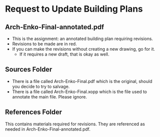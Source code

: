 # Request to Update Building Plans 

## Arch-Enko-Final-annotated.pdf
+ This is the assignment:  an annotated building plan requiring revisions.  
+ Revisions to be made are in red.  
+ If you can make the revisions without creating a new drawing, go for it.  
    + If it requires a new draft, that is okay as well.


## Sources Folder
+ There is a file called Arch-Enko-Final.pdf which is the original, should you decide to try to salvage.
+ There is a file called Arch-Enko-Final.xopp which is the file used to annotate the main file. Please ignore.

## References Folder
This contains materials required for revisions.  They are referenced as needed in Arch-Enko-Final-annotated.pdf.